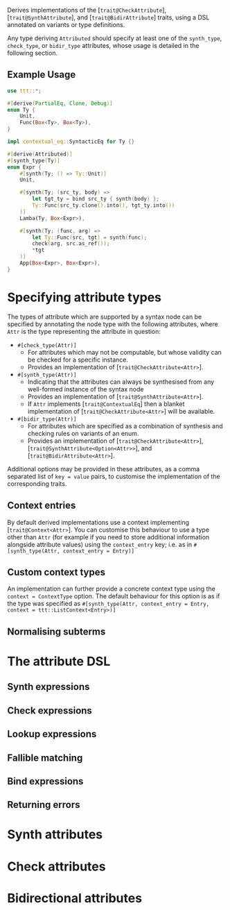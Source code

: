 Derives implementations of the [`trait@CheckAttribute`], [`trait@SynthAttribute`], and [`trait@BidirAttribute`] traits, using a DSL
annotated on variants or type definitions.

Any type deriving `Attributed` should specify at least one of the `synth_type`, `check_type`, or `bidir_type` attributes, whose usage is detailed in the following section.

## Example Usage
```rust
use ttt::*;

#[derive(PartialEq, Clone, Debug)]
enum Ty {
    Unit,
    Func(Box<Ty>, Box<Ty>),
}

impl contextual_eq::SyntacticEq for Ty {}

#[derive(Attributed)]
#[synth_type(Ty)]
enum Expr {
    #[synth(Ty; () => Ty::Unit)]
    Unit,

    #[synth(Ty; (src_ty, body) =>
        let tgt_ty = bind src_ty { synth(body) };
        Ty::Func(src_ty.clone().into(), tgt_ty.into())
    )]
    Lamba(Ty, Box<Expr>),

    #[synth(Ty; (func, arg) =>
        let Ty::Func(src, tgt) = synth(func);
        check(arg, src.as_ref());
        *tgt
    )]
    App(Box<Expr>, Box<Expr>),
}
```

# Specifying attribute types
The types of attribute which are supported by a syntax node can be specified by annotating the node type with the following attributes, where `Attr` is the type representing the attribute in question:
 - `#[check_type(Attr)]`
   - For attributes which may not be computable, but whose validity can be checked for a specific instance.
   - Provides an implementation of [`trait@CheckAttribute<Attr>`].
 - `#[synth_type(Attr)]`
   - Indicating that the attributes can always be synthesised from any well-formed instance of the syntax node
   - Provides an implementation of [`trait@SynthAttribute<Attr>`].
   - If `Attr` implements [`trait@ContextualEq`] then a blanket implementation of [`trait@CheckAttribute<Attr>`] will be available.
 - `#[bidir_type(Attr)]` 
   - For attributes which are specified as a combination of synthesis and checking rules on variants of an enum.
   - Provides an implementation of [`trait@CheckAttribute<Attr>`], [`trait@SynthAttribute<Option<Attr>>`], and [`trait@BidirAttribute<Attr>`].

Additional options may be provided in these attributes, as a comma separated list of `key = value` pairs, to customise the implementation of the corresponding traits.

## Context entries
By default derived implementations use a context implementing [`trait@Context<Attr>`].
You can customise this behaviour to use a type other than `Attr` (for example if you need to store additional information alongside attribute values) using the `context_entry` key; i.e. as in `#[synth_type(Attr, context_entry = Entry)]`

## Custom context types
An implementation can further provide a concrete context type using the `context = ContextType` option. 
The default behaviour for this option is as if the type was specified as `#[synth_type(Attr, context_entry = Entry, context = ttt::ListContext<Entry>)]`

## Normalising subterms

# The attribute DSL

## Synth expressions

## Check expressions

## Lookup expressions

## Fallible matching

## Bind expressions

## Returning errors

# Synth attributes

# Check attributes

# Bidirectional attributes
